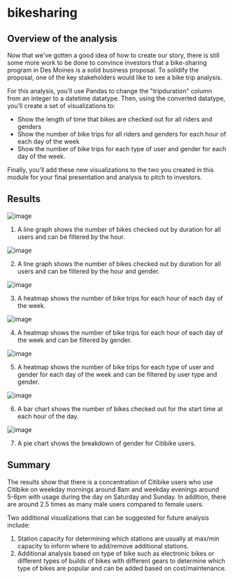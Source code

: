 # bikesharing

## Overview of the analysis

Now that we've gotten a good idea of how to create our story, there is still some more work to be done to convince investors that a bike-sharing program in Des Moines is a solid business proposal. To solidify the proposal, one of the key stakeholders would like to see a bike trip analysis.

For this analysis, you’ll use Pandas to change the "tripduration" column from an integer to a datetime datatype. Then, using the converted datatype, you’ll create a set of visualizations to:

- Show the length of time that bikes are checked out for all riders and genders
- Show the number of bike trips for all riders and genders for each hour of each day of the week
- Show the number of bike trips for each type of user and gender for each day of the week.

Finally, you’ll add these new visualizations to the two you created in this module for your final presentation and analysis to pitch to investors.

## Results

![image](https://user-images.githubusercontent.com/76754655/119265613-2aa9de80-bb9c-11eb-9674-536dc0cee385.png)

1. A line graph shows the number of bikes checked out by duration for all users and can be filtered by the hour.

![image](https://user-images.githubusercontent.com/76754655/119265709-84120d80-bb9c-11eb-9bfe-20618c3e3abf.png)

2. A line graph shows the number of bikes checked out by duration for all users and can be filtered by the hour and gender.

![image](https://user-images.githubusercontent.com/76754655/119265747-9b50fb00-bb9c-11eb-8baf-e0ee53ab40b9.png)

3. A heatmap shows the number of bike trips for each hour of each day of the week.

![image](https://user-images.githubusercontent.com/76754655/119265774-c1769b00-bb9c-11eb-89fc-9b3e061eb229.png)

4. A heatmap shows the number of bike trips for each hour of each day of the week and can be filtered by gender.

![image](https://user-images.githubusercontent.com/76754655/119265803-d5ba9800-bb9c-11eb-862f-a3c9b96a8f68.png)

5. A heatmap shows the number of bike trips for each type of user and gender for each day of the week and can be filtered by user type and gender.

![image](https://user-images.githubusercontent.com/76754655/119265832-07336380-bb9d-11eb-9041-087f15ce9056.png)

6. A bar chart shows the number of bikes checked out for the start time at each hour of the day.

![image](https://user-images.githubusercontent.com/76754655/119265860-33e77b00-bb9d-11eb-89aa-dd3dcd972ba6.png)

7. A pie chart shows the breakdown of gender for Citibike users.

## Summary

The results show that there is a concentration of Citibike users who use Citibike on weekday mornings around 8am and weekday evenings around 5-6pm with usage during the day on Saturday and Sunday. In addition, there are around 2.5 times as many male users compared to female users.

Two additional visualizations that can be suggested for future analysis include:
1. Station capacity for determining which stations are usually at max/min capacity to inform where to add/remove additional stations.
2. Additional analysis based on type of bike such as electronic bikes or different types of builds of bikes with different gears to determine which type of bikes are popular and can be added based on cost/maintenance.
